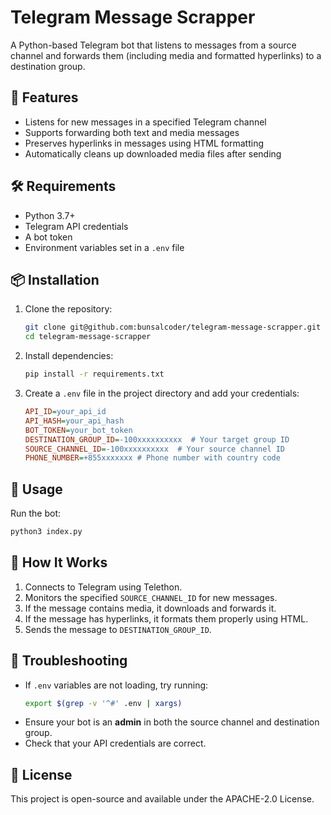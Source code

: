 # Telegram Message Scrapper

A Python-based Telegram bot that listens to messages from a source channel and forwards them (including media and formatted hyperlinks) to a destination group.

## 🚀 Features
- Listens for new messages in a specified Telegram channel
- Supports forwarding both text and media messages
- Preserves hyperlinks in messages using HTML formatting
- Automatically cleans up downloaded media files after sending

## 🛠️ Requirements
- Python 3.7+
- Telegram API credentials
- A bot token
- Environment variables set in a `.env` file

## 📦 Installation

1. Clone the repository:
   ```sh
   git clone git@github.com:bunsalcoder/telegram-message-scrapper.git
   cd telegram-message-scrapper
   ```

2. Install dependencies:
   ```sh
   pip install -r requirements.txt
   ```

3. Create a `.env` file in the project directory and add your credentials:
   ```ini
   API_ID=your_api_id
   API_HASH=your_api_hash
   BOT_TOKEN=your_bot_token
   DESTINATION_GROUP_ID=-100xxxxxxxxxx  # Your target group ID
   SOURCE_CHANNEL_ID=-100xxxxxxxxxx  # Your source channel ID
   PHONE_NUMBER=+855xxxxxxx # Phone number with country code
   ```

## 🔧 Usage

Run the bot:
```sh
python3 index.py
```

## 📜 How It Works
1. Connects to Telegram using Telethon.
2. Monitors the specified `SOURCE_CHANNEL_ID` for new messages.
3. If the message contains media, it downloads and forwards it.
4. If the message has hyperlinks, it formats them properly using HTML.
5. Sends the message to `DESTINATION_GROUP_ID`.

## 🛑 Troubleshooting
- If `.env` variables are not loading, try running:
  ```sh
  export $(grep -v '^#' .env | xargs)
  ```
- Ensure your bot is an **admin** in both the source channel and destination group.
- Check that your API credentials are correct.

## 📜 License
This project is open-source and available under the APACHE-2.0 License.

